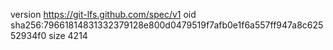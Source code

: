 version https://git-lfs.github.com/spec/v1
oid sha256:79661814831332379128e800d0479519f7afb0e1f6a557ff947a8c62552934f0
size 4214

